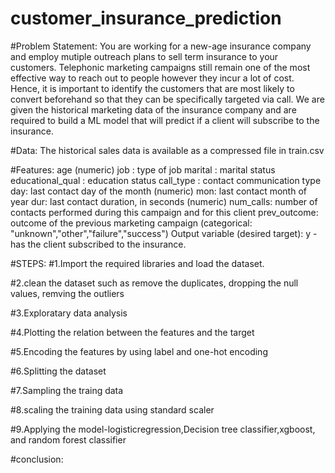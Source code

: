 # customer_insurance_prediction
#Problem Statement:
You are working for a new-age insurance company and employ mutiple outreach plans to sell term insurance to your customers. Telephonic marketing campaigns still remain one of the most effective way to reach out to people however they incur a lot of cost. Hence, it is important to identify the customers that are most likely to convert beforehand so that they can be specifically targeted via call. We are given the historical marketing data of the insurance company and are required to build a ML model that will predict if a client will subscribe to the insurance. 

#Data:
The historical sales data is available as a compressed file in train.csv 

#Features: 
age (numeric)
job : type of job
marital : marital status
educational_qual : education status
call_type : contact communication type
day: last contact day of the month (numeric)
mon: last contact month of year
dur: last contact duration, in seconds (numeric)
num_calls: number of contacts performed during this campaign and for this client 
prev_outcome: outcome of the previous marketing campaign (categorical: "unknown","other","failure","success")
Output variable (desired target):
y - has the client subscribed to the insurance.

#STEPS:
#1.Import the required libraries and load the dataset.

#2.clean the dataset such as remove the duplicates, dropping the null values, remving the outliers

#3.Exploratary data analysis

#4.Plotting the relation between the features and the target

#5.Encoding the features by using label and one-hot encoding

#6.Splitting the dataset

#7.Sampling the traing data

#8.scaling the training data using standard scaler

#9.Applying the model-logisticregression,Decision tree classifier,xgboost, and random forest classifier

#conclusion:


